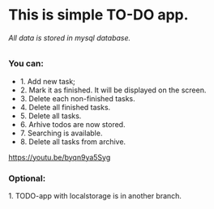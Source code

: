 <h1>This is simple TO-DO app.</h1>
<h6>All data is stored in mysql database.</h6>

<h3>You can:</h3>
<ul>
    <li> 1. Add new task;</li>
    <li> 2. Mark it as finished. It will be displayed on the screen.</li>
    <li> 3. Delete each non-finished tasks.</li>
    <li> 4. Delete all finished tasks.</li>
    <li> 5. Delete all tasks.</li>
    <li> 6. Arhive todos are now stored.</li>
    <li> 7. Searching is available.</li>
<li> 8. Delete all tasks from archive.</li>
</ul>

https://youtu.be/byqn9ya5Syg

<h3>Optional:</h3>
1. TODO-app with localstorage is in another branch.